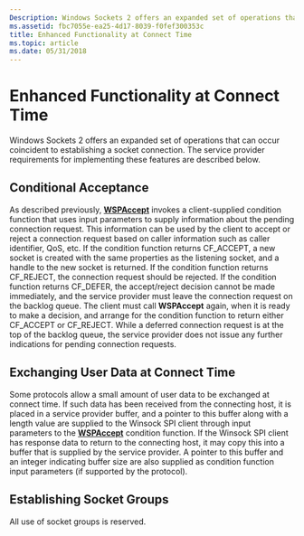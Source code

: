 ```yaml
---
Description: Windows Sockets 2 offers an expanded set of operations that can occur coincident to establishing a socket connection. The service provider requirements for implementing these features are described below.
ms.assetid: fbc7055e-ea25-4d17-8039-f0fef300353c
title: Enhanced Functionality at Connect Time
ms.topic: article
ms.date: 05/31/2018
---
```


# Enhanced Functionality at Connect Time

Windows Sockets 2 offers an expanded set of operations that can occur coincident to establishing a socket connection. The service provider requirements for implementing these features are described below.

## Conditional Acceptance

As described previously, [**WSPAccept**](/windows/desktop/api/Ws2spi/nc-ws2spi-lpwspaccept) invokes a client-supplied condition function that uses input parameters to supply information about the pending connection request. This information can be used by the client to accept or reject a connection request based on caller information such as caller identifier, QoS, etc. If the condition function returns CF\_ACCEPT, a new socket is created with the same properties as the listening socket, and a handle to the new socket is returned. If the condition function returns CF\_REJECT, the connection request should be rejected. If the condition function returns CF\_DEFER, the accept/reject decision cannot be made immediately, and the service provider must leave the connection request on the backlog queue. The client must call **WSPAccept** again, when it is ready to make a decision, and arrange for the condition function to return either CF\_ACCEPT or CF\_REJECT. While a deferred connection request is at the top of the backlog queue, the service provider does not issue any further indications for pending connection requests.

## Exchanging User Data at Connect Time

Some protocols allow a small amount of user data to be exchanged at connect time. If such data has been received from the connecting host, it is placed in a service provider buffer, and a pointer to this buffer along with a length value are supplied to the Winsock SPI client through input parameters to the [**WSPAccept**](/windows/desktop/api/Ws2spi/nc-ws2spi-lpwspaccept) condition function. If the Winsock SPI client has response data to return to the connecting host, it may copy this into a buffer that is supplied by the service provider. A pointer to this buffer and an integer indicating buffer size are also supplied as condition function input parameters (if supported by the protocol).

## Establishing Socket Groups

All use of socket groups is reserved.

 

 




